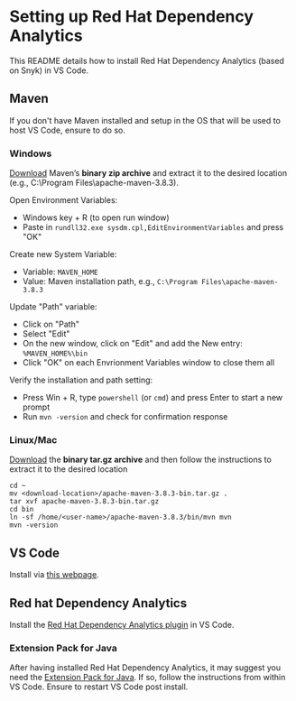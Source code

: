 # Setting up Red Hat Dependency Analytics
This README details how to install Red Hat Dependency Analytics (based on Snyk) in VS Code.

## Maven
If you don't have Maven installed and setup in the OS that will be used to host VS Code, ensure to do so.

### Windows
[Download](https://maven.apache.org/download.cgi) Maven’s **binary zip archive** and extract it to the desired location (e.g., C:\Program Files\apache-maven-3.8.3).

Open Environment Variables:
 - Windows key + R (to open run window)
 - Paste in `rundll32.exe sysdm.cpl,EditEnvironmentVariables` and press "OK"

Create new System Variable:
  - Variable: `MAVEN_HOME`
  - Value: Maven installation path, e.g., `C:\Program Files\apache-maven-3.8.3`

Update "Path" variable:
  - Click on "Path"
  - Select "Edit"
  - On the new window, click on "Edit" and add the New entry: `%MAVEN_HOME%\bin`
  - Click "OK" on each Envrionment Variables window to close them all

Verify the installation and path setting:
 - Press Win + R, type `powershell` (or `cmd`) and press Enter to start a new prompt
 - Run `mvn -version` and check for confirmation response

### Linux/Mac
[Download](https://maven.apache.org/download.cgi) the **binary tar.gz archive** and then follow the instructions to extract it to the desired location
```
cd ~
mv <download-location>/apache-maven-3.8.3-bin.tar.gz .
tar xvf apache-maven-3.8.3-bin.tar.gz 
cd bin
ln -sf /home/<user-name>/apache-maven-3.8.3/bin/mvn mvn
mvn -version
```

## VS Code
Install via [this webpage](https://code.visualstudio.com/download).

## Red hat Dependency Analytics
Install the [Red Hat Dependency Analytics plugin](https://marketplace.visualstudio.com/items?itemName=redhat.fabric8-analytics) in VS Code.

### Extension Pack for Java
After having installed Red Hat Dependency Analytics, it may suggest you need the [Extension Pack for Java](https://marketplace.visualstudio.com/items?itemName=vscjava.vscode-java-pack). If so, follow the instructions from within VS Code. Ensure to restart VS Code post install.
